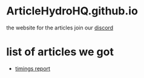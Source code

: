 # ArticleHydroHQ.github.io
the website for the articles
join our [discord](https://discord.gg/zUu492YQk3)

# list of articles we got
* [timings report](timings-report.md)
